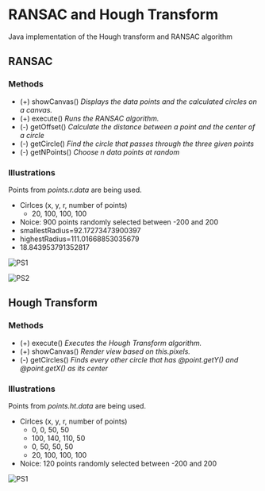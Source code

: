 # RANSAC and Hough Transform

Java implementation of the Hough transform and RANSAC algorithm

## RANSAC

### Methods

- (+) showCanvas() *Displays the data points and the calculated circles on a canvas.*
- (+) execute() *Runs the RANSAC algorithm.*
- (-) getOffset() *Calculate the distance between a point and the center of a circle*
- (-) getCircle() *Find the circle that passes through the three given points*
- (-) getNPoints() *Choose n data points at random* 

### Illustrations

Points from *points.r.data* are being used.

- Cirlces (x, y, r, number of points)
  - 20, 100, 100, 100
- Noice: 900 points randomly selected between -200 and 200
- smallestRadius=92.17273473900397
- highestRadius=111.01668853035679
- 18.843953791352817

![PS1](http://i.imgur.com/fs2WgVy.png)

![PS2](http://i.imgur.com/U5HaP7R.png)

## Hough Transform

### Methods

- (+) execute() *Executes the Hough Transform algorithm.*
- (+) showCanvas() *Render view based on this.pixels.*
- (-) getCircles() *Finds every other circle that has @point.getY() and @point.getX() as its center*

### Illustrations

Points from *points.ht.data* are being used.

- Cirlces (x, y, r, number of points)
  - 0, 0, 50, 50
  - 100, 140, 110, 50
  - 0, 50, 50, 50
  - 20, 100, 100, 100
- Noice: 120 points randomly selected between -200 and 200

![PS1](http://i.imgur.com/rYqX67O.png)